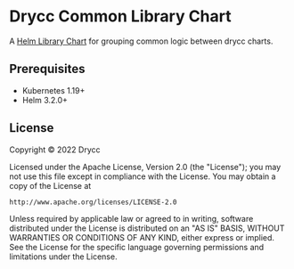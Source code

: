 # Drycc Common Library Chart

A [Helm Library Chart](https://helm.sh/docs/topics/library_charts/#helm) for grouping common logic between drycc charts.

## Prerequisites

- Kubernetes 1.19+
- Helm 3.2.0+

## License

Copyright &copy; 2022 Drycc

Licensed under the Apache License, Version 2.0 (the "License");
you may not use this file except in compliance with the License.
You may obtain a copy of the License at

    http://www.apache.org/licenses/LICENSE-2.0

Unless required by applicable law or agreed to in writing, software
distributed under the License is distributed on an "AS IS" BASIS,
WITHOUT WARRANTIES OR CONDITIONS OF ANY KIND, either express or implied.
See the License for the specific language governing permissions and
limitations under the License.